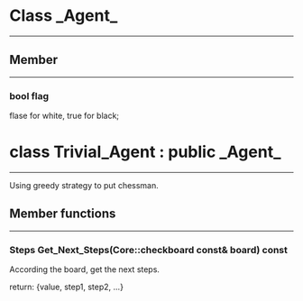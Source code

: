 # Class \_Agent\_

---

## Member 

---

### bool flag

flase for white, true for black;

# class Trivial_Agent : public \_Agent\_

---

Using greedy strategy to put chessman.

## Member functions

---

### Steps Get_Next_Steps(Core::checkboard const& board) const

According the board, get the next steps.

return: {value, step1, step2, ...}
